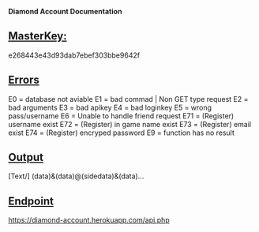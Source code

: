 **Diamond Account Documentation**

## [MasterKey:]()

e268443e43d93dab7ebef303bbe9642f

## [Errors]()

E0 = database not aviable
E1 = bad commad | Non GET type request
E2 = bad arguments
E3 = bad apikey
E4 = bad loginkey
E5 = wrong pass/username
E6 = Unable to handle friend request
E71 = (Register) username exist
E72 = (Register) in game name exist
E73 = (Register) email exist
E74 = (Register) encryped password
E9 = function has no result

## [Output]()

[Text/]
(data)&(data)@(sidedata)&(data)... 

## [Endpoint]()

https://diamond-account.herokuapp.com/api.php